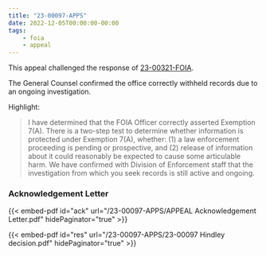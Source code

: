 ```yaml
---
title: "23-00097-APPS"
date: 2022-12-05T00:00:00-00:00
tags:
    - foia
    - appeal
---
```


This appeal challenged the response of [23-00321-FOIA][23-00321-FOIA].

The General Counsel confirmed the office correctly withheld records due to an ongoing investigation.

Highlight:

> I have determined that the FOIA Officer correctly asserted Exemption 7(A).
 There is a
two-step test to determine whether information is protected under Exemption 7(A), whether: (1)
a law enforcement proceeding is pending or prospective, and (2) release of information about it
could reasonably be expected to cause some articulable harm.
 We have confirmed with
Division of Enforcement staff that the investigation from which you seek records is still active
and ongoing.

### Acknowledgement Letter

{{< embed-pdf id="ack" url="/23-00097-APPS/APPEAL Acknowledgement Letter.pdf" hidePaginator="true" >}}

{{< embed-pdf id="res" url="/23-00097-APPS/23-00097 Hindley decision.pdf" hidePaginator="true" >}}

[23-00321-FOIA]: /2022/11/23-00321-foia/
